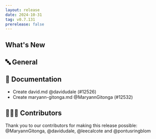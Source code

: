 ```yaml
---
layout: release
date: 2024-10-31
tag: v0.7.131
prerelease: false
---
```


## What's New
## 🔤 General
## 📖 Documentation

- Create david.md @davidudale (#12526)
- Create maryann-gitonga.md @MaryannGitonga (#12532)

## 👨🏽‍💻 Contributors

Thank you to our contributors for making this release possible:
@MaryannGitonga, @davidudale, @leecalcote and @pontusringblom

